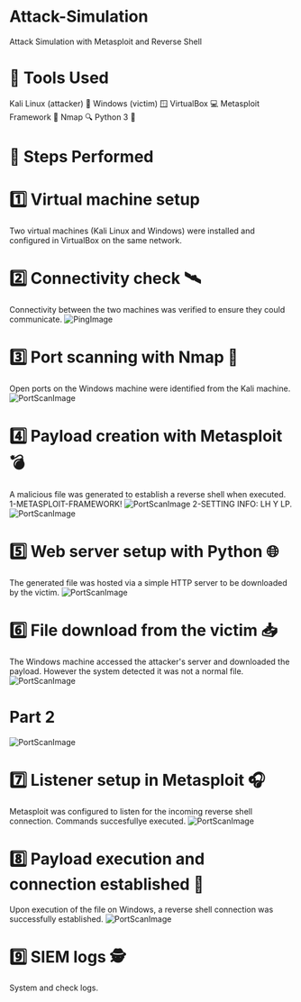 # Attack-Simulation
Attack Simulation with Metasploit and Reverse Shell
# 🧰 Tools Used
Kali Linux (attacker) 🐉
Windows (victim) 🪟
VirtualBox 💻
Metasploit Framework 🎯
Nmap 🔍
Python 3 🐍

# 🧪 Steps Performed
# 1️⃣ Virtual machine setup
Two virtual machines (Kali Linux and Windows) were installed and configured in VirtualBox on the same network.

# 2️⃣ Connectivity check 🛰️
Connectivity between the two machines was verified to ensure they could communicate.
![PingImage](PingFromKali.png)
# 3️⃣ Port scanning with Nmap 🔎
Open ports on the Windows machine were identified from the Kali machine.
![PortScanImage](SCANnmap.png)

# 4️⃣ Payload creation with Metasploit 💣
A malicious file was generated to establish a reverse shell when executed.
1-METASPLOIT-FRAMEWORK!
![PortScanImage](Excecuting-Meta-Exploit-Multihandler.png)
2-SETTING INFO: LH Y LP.
![PortScanImage](SET-INFO-META-ATTACK.png)

# 5️⃣ Web server setup with Python 🌐
The generated file was hosted via a simple HTTP server to be downloaded by the victim.
![PortScanImage](PYTHON-SERVER.png)

# 6️⃣ File download from the victim 📥
The Windows machine accessed the attacker's server and downloaded the payload. However the system detected it was not a normal file. 
![PortScanImage](SitioWEB.png)
# Part 2
![PortScanImage](Descarga.png)

# 7️⃣ Listener setup in Metasploit 🎧
Metasploit was configured to listen for the incoming reverse shell connection. Commands succesfullye executed. 
![PortScanImage](CONEXION-KALI-ESTABLISHED.png)

# 8️⃣ Payload execution and connection established 🔌
Upon execution of the file on Windows, a reverse shell connection was successfully established.
![PortScanImage](ConnectionEstablished.png)

# 9️⃣ SIEM logs 🕵️
System and check logs.
